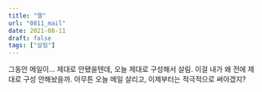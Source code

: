 ```yaml
---
title: "멜"
url: "0811_mail"
date: 2021-08-11
draft: false
tags: ["살림"]
---
```

그동안 메일이... 제대로 안됐을텐데, 오늘 제대로 구성해서 살림. 이걸 내가 왜 전에 제대로 구성 안해놨을까. 아무튼 오늘 메일 살리고, 이제부터는 적극적으로 써야겠지?
